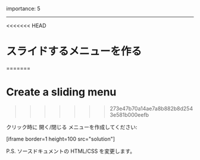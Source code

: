 importance: 5

---

<<<<<<< HEAD
# スライドするメニューを作る
=======
# Create a sliding menu
>>>>>>> 273e47b70a14ae7a8b882b8d2543e581b000eefb

クリック時に 開く/閉じる メニューを作成してください:

[iframe border=1 height=100 src="solution"]

P.S. ソースドキュメントの HTML/CSS を変更します。

